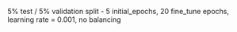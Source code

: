 5% test / 5% validation split - 5 initial_epochs, 20 fine_tune epochs, learning rate = 0.001, no balancing
